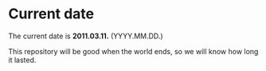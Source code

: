 # Current date

The current date is **2011.03.11.** (YYYY.MM.DD.)

This repository will be good when the world ends, so we will know how long it lasted.